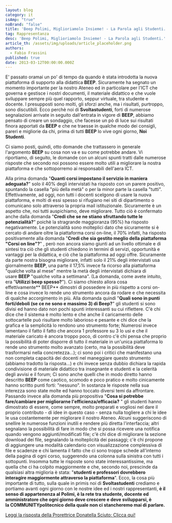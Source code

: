 ```yaml
---
layout: blog
category: it
isAmp: "true"
noBrand: "false"
title: 'Beep Polimi, Miglioriamolo Insieme! - La Parola agli Studenti.'
tag: Rappresentanza
desc: 'Beep Polimi, Miglioriamolo Insieme! - La Parola agli Studenti.'
article_th: /assets/img/uploads/article_placeholder.png
authors:
  - Fabio Frassini
published: true
date: 2013-03-12T00:00:00.000Z
---
```


E' passato oramai un po' di tempo da quando è stata introdotta la nuova piattaforma di supporto alla didattica **BEEP**. Sicuramente ha segnato un momento importante per la nostro Ateneo ed in particolare per l'ICT che governa e gestisce i nostri documenti, il materiale didattico e che vuole sviluppare sempre più quel rapporto, seppur virtuale, tra studente e docente. I presupposti sono molti, gli sforzi anche, ma i risultati, purtroppo, sono discutibili. Ecco perchè noi di **Svoltastudenti**, forti di numerose segnalazioni arrivate in seguito dall'entrata in vigore di **BEEP**, abbiamo pensato di creare un sondaggio, che facesse un pò di luce sui risultati finora apportati da **BEEP** e che ne traesse in qualche modo dei consigli, pareri e migliorie da chi, prima di tutti **BEEP** lo vive ogni giorno, **Noi Studenti**. 

Ci siamo posti, quindi, otto domande che trattassero in generale l'argomento **BEEP** su cosa non va e su come potrebbe andare. Vi riportiamo, di seguito, le domande con un alcuni spunti tratti dalle numerose risposte che secondo noi possono essere molto utili a migliorare la nostra piattaforma e che sottoporremo ai responsabili dell'aera ICT.

Alla prima domanda "**Quanti corsi impostano il servizio in maniera adeguata?**" solo il 40% degli intervistati ha risposto con un parere positivo, spuntando la casella "più della metà" o per la minor parte la casella "tutti". Effettivamente, ad oggi, non tutti i docenti scelgono di usare la nuova piattaforma, e molti di essi spesso si rifugiano nei siti di dipartimento o comunicano solo attraverso la propria mail istituzionale. Sicuramente è un aspetto che, noi tutti auspichiamo, deve migliorare. Tutto ciò è confermato anche dalla domanda "**Credi che se ne stiano sfruttando tutte le potenzialità?**" poichè la stragrande maggioranza (95%) ha risposto negativamente. Le potenzialità sono molteplici dato che sicuramente si è cercato di andare oltre la piattaforma corsi on-line, il 70% infatti, ha risposto positivamente alla domanda "**Credi che sia gestito meglio della piattaforma "Corsi on line"?**" , però non ancora siamo giunti ad un livello ottimale e di sintesi tra ciò che gli studenti chiedono in termini di servizi, opportunità e vantaggi per la didattica, e ciò che la piattaforma ad oggi offre. Sicuramente da parte nostra bisogna migliorare, infatti solo il 21% degli intervistati usa giornalmente **BEEP**, una parte il 17,5% invece fa ricorso alla piattaforma "qualche volta al mese" mentre la metà degli intervistati dichiara di usare **BEEP** "qualche volta a settimana". (La domanda, come avete intuito, era "**Utilizzi beep spesso?**"). Ci siamo chiesto allora cosa effettivamente** BEEP** dimostri di possedere in più rispetto a corsi on-line e cosa invece lo rende uno strumento ancora da rodare e che necessita di qualche accorgimento in più. Alla domanda quindi "**Quali sono in punti forti/deboli (se ce ne sono e massimo 3) di Beep?**" gli studenti si sono divisi ed hanno dato non pochi spunti interessanti su cui riflettere. C'è chi dice che il sistema è molto lento e che anche il caricamento delle sottocartelle può risultare molto laborioso e pesante e chi dice che la grafica e la semplicità lo rendono uno strumento forte; Numerosi invece lamentano il fatto il fatto che ancora 1 professore su 3 lo usi e che il materiale caricato è ancora troppo poco, di contro c'è chi pensa che proprio la possibilità di poter disporre di tutto il materiale in un'unica piattaforma lo rende uno strumento molto avanzato (certo, ma la possibilità deve trasformarsi nella concretezza...); ci sono poi i critici che manifestano una non completa capacità dei docenti nel maneggiare questo strumento (abbiamo tradotto la risposta...) e chi invece senza dubbio dichiara la rapida condivisione di materiale didattico tra insegnante e studenti e la celerità degli avvisi e il forum; Ci sono anche quelli che in modo diretto hanno descritto **BEEP** come caotico, scomodo e poco pratico e molto cinicamente hanno scritto punti forti: "nessuno". In sostanza le risposte nella sua interezza sono state molte ed hanno toccato diversi temi da affrontare. Passando invece alla domanda più propositiva "**Cosa si potrebbe fare/cambiare per migliorarne l'efficienza/efficacia?** " gli studenti hanno dimostrato di essere, come sempre, molto preparati e vogliosi nel dare il proprio contributo - di idee in questo caso - senza nulla togliere a chi le idee le usa costantemente per migliorare il nostro Ateneo. Alcuni suggeriscono di snellire le numerose funzioni inutili e rendere più diretta l'interfaccia; altri segnalano la possibilità di fare in modo che si possa ricevere una notifica quando vengono aggiunti/modificati file; c'è chi dice di migliorare la sezione download dei file, segnalando la molteplicità dei passaggi; c'è chi propone di aggiungere una modalità calendario con visualizzazione complessiva di file e scadenze e chi lamenta il fatto che ci sono troppe schede all'interno della pagina di ogni corso, suggerendo una colonna sulla sinistra con tutti i sottopunti. Insomma tutte le risposte sono state interessantissime, ma quella che ci ha colpito maggiormente e che, secondo noi, prescinde da qualsiasi altra miglioria è stata: "**studenti e professori dovrebbero interagire maggiormente attraverso la piattaforma**". Ecco, la cosa più importante di tutto, sulla quale in primis noi di **Svoltastudenti** crediamo e portiamo avanti ogni giorno con le nostre idee ed i nostri rappresentanti, **è il senso di appartenenza al Polimi, è la rete tra studente, docente ed amministratore che ogni giorno deve crescere e deve svilupparsi, è la COMMUNITYpolitecnico della quale non ci stancheremo mai di parlare.**

[Leggi la risposta della Prorettrice Donatella Sciuto: Clicca qui!](http://www.svoltastudenti.it/blogs/redazione/beep-polimi-miglioriamolo-insieme-parola-alla-prorettrice-donatella-sciuto)
